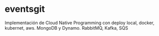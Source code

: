 # eventsgit

Implementación de Cloud Native Programming con deploy local, docker, kubernet, aws. MongoDB y Dynamo. RabbitMQ, Kafka, SQS
